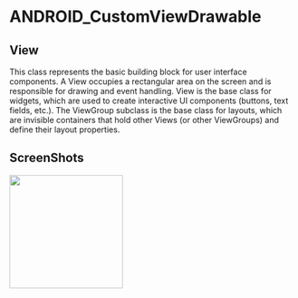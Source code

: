 # ANDROID_CustomViewDrawable

View
----------- 
This class represents the basic building block for user interface components. A View occupies a rectangular area on the screen and is responsible for drawing and event handling. View is the base class for widgets, which are used to create interactive UI components (buttons, text fields, etc.). The ViewGroup subclass is the base class for layouts, which are invisible containers that hold other Views (or other ViewGroups) and define their layout properties.


ScreenShots
-----------
<div>
<img width="200" src="https://user-images.githubusercontent.com/32612534/40419119-9bbe24b4-5e84-11e8-9604-cabc1a4ca79d.png">
</div>

